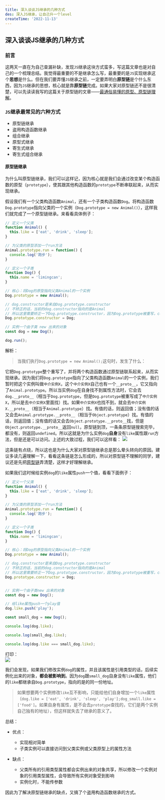 ```yaml
---
title: 深入谈谈JS继承的几种方式
des: 深入JS继承，让自己升一个level
createTime: '2022-11-13'
---
```


## 深入谈谈JS继承的几种方式

### 前言
这两天一直在为自己查漏补缺，发现`JS`继承这块方式蛮多，写这篇文章也是对自己的一个梳理总结。我觉得最重要的不是继承怎么写，最重要的是`JS`实现继承这个**思想**是什么。但在我们要弄懂`JS`继承之前，一定要弄明白**原型链**是个什么东西，因为`JS`继承的思想，核心就是靠**原型链**完成。如果大家对原型链还不是很清楚，可以先读读我写的这篇关于原型链的文章——[最通俗易懂的原型、原型链理解](https://juejin.cn/post/7077191009343537159)。

### `JS`继承最常见的**六种**方式
- 原型链继承
- 盗用构造函数继承
- 组合继承
- 原型式继承
- 寄生式继承
- 寄生式组合继承

#### 原型链继承
为什么叫原型链继承，我们可以这样记，因为核心就是我们会通过改变某个构造函数的原型（`prototype`），使其跟其他构造函数的`prototype`不断串联起来，从而实现继承。  

假设我们有一个父类构造函数`Animal`，还有一个子类构造函数`Dog`。将构造函数`Dog.prototype`指向父类的一个实例（`Dog.prototype = new Animal()`），这样我们就完成了一个原型链继承。来看看具体例子：
````javascript
// 定义一个父类
function Animal() {
  this.like = ['eat', 'drink', 'sleep'];
}

// 为父类的原型添加一个run方法
Animal.prototype.run = function() {
  console.log('跑步');
}

// 定义一个子类
function Dog() {
  this.name = 'limingcan';
}

// 核心：将Dog的原型指向父类Animal的一个实例
Dog.prototype = new Animal();

// dog.constructor是来自Dog.prototype.constructor
// 不矫正的话，当前的dog.constructor指向的是Animal
// 所以这里需要矫正一下Dog.prototype.constructor，因为Dog.prototype被重写，constructor被指向了new Animal().__proto__.constructor
Dog.prototype.constructor = Dog;

// 实例一个由子类 new 出来的对象
const dog = new Dog();

dog.run();

````  

解析：  
> 当我们执行`Dog.prototype = new Animal();`这句时，发生了什么：  

它把`Dog.prototype`整个重写了，并将两个构造函数通过原型链联系起来，从而实现继承。因为我们将`Dog.prototype`指向了父类构造函数`Animal`的一个实例，我们暂时把这个实例叫做`中介实例X`，这个`中介实例X`自己也有一个`__proto__`，它又指向了`Animal.prototype`。所以当实例`dog`在自身找不到属性方法时，它会去`dog.__proto__`（相当于`Dog.prototype`，但是`Dog.prototype`被重写成了`中介实例X`，所以是去`中介实例X`里面找）找。如果`中介实例X`也找不到，就会去`中介实例X.__proto__`（相当于`Animal.prototype`）找。有值的话，则返回值；没有值的话又会去`Animal.prototype.__proto__`（相当于`Object.prototype`）找。有值的话，则返回值；没有值的话又会去`Object.prototype.__proto__`找，但是`Object.prototype.__proto__`返回`null`，原型链到顶，一条条原型链搜索完毕，都没有，则返回`undefined`。所以这就是为什么实例`dog`**自身**没有`like`属性跟`run`方法，但是还是可以访问。上述的大致过程，我们可以这样看：
<img src="../md/js-inherit/pic_1.png" />  

这条链有点绕，所以这也是为什么大家对原型链继承总是那么晕头转向的原因。建议多读几遍理解一下，看看这条链是怎么形成的，所以对原型链不理解的同学，建议还是先把[原型链](https://juejin.cn/post/7077191009343537159)弄清楚，这样才好理解继承。  


如果我们这时候给实例`dog`的`like`属性`push`一个值，看看下面例子： 

````javascript
// 定义一个父类
function Animal() {
  this.like = ['eat', 'drink', 'sleep'];
}

// 为父类的原型添加一个run方法
Animal.prototype.run = function() {
  console.log('跑步');
}

// 定义一个子类
function Dog() {
  this.name = 'limingcan';
}

// 核心：将Dog的原型指向父类Animal的一个实例
Dog.prototype = new Animal();

// dog.constructor是来自Dog.prototype.constructor
// 不矫正的话，当前的dog.constructor指向的是Animal
// 所以这里需要矫正一下Dog.prototype.constructor，因为Dog.prototype被重写，constructor被指向了new Animal().__proto__.constructor
Dog.prototype.constructor = Dog;


// 实例一个由子类new 出来的对象
const dog = new Dog();

// 给like属性push一个play值
dog.like.push('play');

const small_dog = new Dog();

console.log(dog.like);

console.log(small_dog.like);

console.log(dog.like === small_dog.like);

````  

打印：  
<img src="../md/js-inherit/pic_2.png" />  

我们会发现，如果我们修改实例`dog`的属性，并且该属性是引用类型的话，后续实例化出来的对象，**都会被影响到**。因为`dog`跟`small_dog`自身没有`like`属性，他们的`like`都继承自`Dog.prototype`，指向的是的同一份地址。  

> 如果想要两个实例修改`like`互不影响，只能给他们自身增加一个`like`属性（`dog.like = ['eat', 'drink', 'sleep', 'play'];dog_small.like = ['food']`。如果自身有属性，是不会去`prototype`查找的，它们是两个实例自己独有的地址），但这样就失去了继承的意义了。

总结：

- 优点：
  - 实现相对简单
  - 子类实例可以直接访问到父类实例或父类原型上的属性方法

- 缺点：
  - 父类所有的引用类型属性都会实例出来的对象共享，所以修改一个实例对象的引用类型属性，会导致所有实例对象受到影响
  - 实例化时，不能传参数

因此为了解决原型链继承的缺点，又搞了个盗用构造函数继承的方式。


